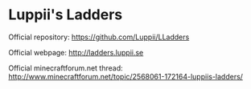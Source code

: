 Luppii's Ladders
=============

Official repository:
https://github.com/Luppii/LLadders

Official webpage:
http://ladders.luppii.se

Official minecraftforum.net thread:
http://www.minecraftforum.net/topic/2568061-172164-luppiis-ladders/
